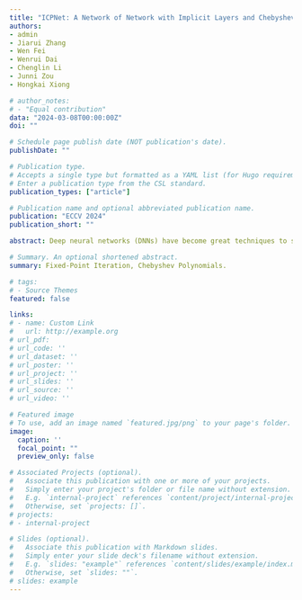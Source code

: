 ```yaml
---
title: "ICPNet: A Network of Network with Implicit Layers and Chebyshev Polynomial Activation Function"
authors:
- admin
- Jiarui Zhang
- Wen Fei
- Wenrui Dai
- Chenglin Li
- Junni Zou
- Hongkai Xiong

# author_notes:
# - "Equal contribution"
data: "2024-03-08T00:00:00Z"
doi: ""

# Schedule page publish date (NOT publication's date).
publishDate: ""

# Publication type.
# Accepts a single type but formatted as a YAML list (for Hugo requirements).
# Enter a publication type from the CSL standard.
publication_types: ["article"]

# Publication name and optional abbreviated publication name.
publication: "ECCV 2024"
publication_short: ""

abstract: Deep neural networks (DNNs) have become great techniques to solve optimization problems in almost every area. However, the architectures of deep networks are highly diverse, and the design and selection of structures often rely on empirical knowledge. In response, this paper proposes ICPNet, a unified model capable of representing networks with arbitrary depths and any activation function by fitting a certain network. Specifically, ICPNet employs Chebyshev polynomials to approximate a specific activation function as the network's activation function and constructs fixed-point iteration layers to approximate networks with arbitrary depths. Then we verify two great properties of ICPNet. First, the learning and representation ability of ICPNet is stronger than that of the approximated model. Besides, the cosine similarity between the optimization direction of conventional blocks and their corresponding fixed-point blocks is closely related to the training of the network, based on which a regularization term is designed for optimizing the network. It's verified that the term improves the learning ability even when incorporated into the original network alone. Various experiments across multiple tasks are conducted to verify the efficacy of ICPNet or even the plug-and-play module without incurring additional memory overhead. The source code will be submitted to github if accepted.

# Summary. An optional shortened abstract.
summary: Fixed-Point Iteration, Chebyshev Polynomials.

# tags:
# - Source Themes
featured: false

links:
# - name: Custom Link
#   url: http://example.org
# url_pdf: 
# url_code: ''
# url_dataset: ''
# url_poster: ''
# url_project: ''
# url_slides: ''
# url_source: ''
# url_video: ''

# Featured image
# To use, add an image named `featured.jpg/png` to your page's folder. 
image:
  caption: ''
  focal_point: ""
  preview_only: false

# Associated Projects (optional).
#   Associate this publication with one or more of your projects.
#   Simply enter your project's folder or file name without extension.
#   E.g. `internal-project` references `content/project/internal-project/index.md`.
#   Otherwise, set `projects: []`.
# projects:
# - internal-project

# Slides (optional).
#   Associate this publication with Markdown slides.
#   Simply enter your slide deck's filename without extension.
#   E.g. `slides: "example"` references `content/slides/example/index.md`.
#   Otherwise, set `slides: ""`.
# slides: example
---
```


<!-- {{% callout note %}}
Create your slides in Markdown - click the *Slides* button to check out the example.
{{% /callout %}}

Add the publication's **full text** or **supplementary notes** here. You can use rich formatting such as including [code, math, and images](https://wowchemy.com/docs/content/writing-markdown-latex/). -->
